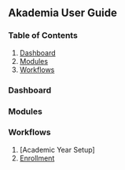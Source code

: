 ## Akademia User Guide


### Table of Contents

1. [Dashboard](Dashboard.md)
2. [Modules](modules.md)
3. [Workflows]()


### Dashboard

### Modules

### Workflows

1. [Academic Year Setup]
2. [Enrollment](enrollment.md)


